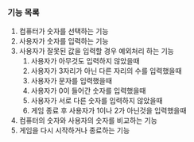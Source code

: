 ### 기능 목록

1. 컴퓨터가 숫자를 선택하는 기능
2. 사용자가 숫자를 입력하는 기능
3. 사용자가 잘못된 값을 입력할 경우 예외처리 하는 기능
   1. 사용자가 아무것도 입력하지 않았을때
   2. 사용자가 3자리가 아닌 다른 자리의 수를 입력했을때
   3. 사용자가 문자를 입력했을때 
   4. 사용자가 0이 들어간 숫자를 입력했을때
   5. 사용자가 서로 다른 숫자를 입력하지 않았을때
   6. 게임 종료 후 사용자가 1이나 2가 아닌것을 입력했을때
4. 컴퓨터의 숫자와 사용자의 숫자를 비교하는 기능
5. 게임을 다시 시작하거나 종료하는 기능